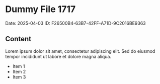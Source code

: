 # Dummy File 1717

Date: 2025-04-03
ID: F26500B4-63B7-42FF-A71D-9C2016BE9363

## Content

Lorem ipsum dolor sit amet, consectetur adipiscing elit.
Sed do eiusmod tempor incididunt ut labore et dolore magna aliqua.

* Item 1
* Item 2
* Item 3
